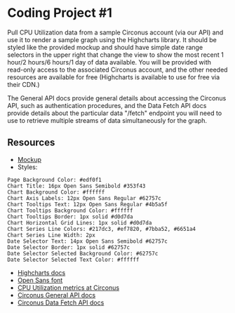# Coding Project #1
Pull CPU Utilization data from a sample Circonus account (via our API) and use it to render a sample graph using the Highcharts library. It should be styled like the provided mockup and should have simple date range selectors in the upper right that change the view to show the most recent 1 hour/2 hours/6 hours/1 day of data available. You will be provided with read-only access to the associated Circonus account, and the other needed resources are available for free (Highcharts is available to use for free via their CDN.)

The General API docs provide general details about accessing the Circonus API, such as authentication procedures, and the Data Fetch API docs provide details about the particular data "/fetch" endpoint you will need to use to retrieve multiple streams of data simultaneously for the graph.

## Resources
* [Mockup](coding-project-1/coding-project-1-mockup.png)
* Styles: 
```
Page Background Color: #edf0f1
Chart Title: 16px Open Sans Semibold #353f43
Chart Background Color: #ffffff
Chart Axis Labels: 12px Open Sans Regular #62757c
Chart Tooltips Text: 12px Open Sans Regular #4b5a5f
Chart Tooltips Background Color: #ffffff
Chart Tooltips Border: 1px solid #d0d7da
Chart Horizontal Grid Lines: 1px solid #d0d7da
Chart Series Line Colors: #217dc3, #ef7820, #7bba52, #6651a4
Chart Series Line Width: 2px
Date Selector Text: 14px Open Sans Semibold #62757c
Date Selector Border: 1px solid #62757c
Date Selector Selected Background Color: #62757c
Date Selector Selected Text Color: #ffffff
```
* [Highcharts docs](https://www.highcharts.com/docs/index)
* [Open Sans font](https://fonts.google.com/specimen/Open+Sans)
* [CPU Utilization metrics at Circonus](https://kamelkev.circonus.com/checks/metrics?q=all:[m:i:Q1BVIHV0aWxpemF0aW9u])
* [Circonus General API docs](https://docs.circonus.com/circonus/api/)
* [Circonus Data Fetch API docs](https://docs.circonus.com/irondb/api/data-retrieval/#retrieving-and-transforming-data)
